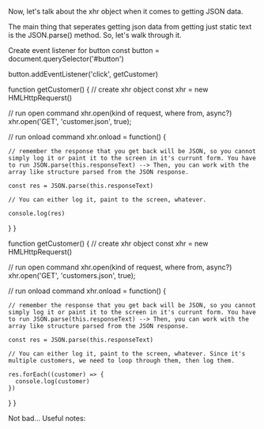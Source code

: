 Now, let's talk about the xhr object when it comes to getting JSON data.

The main thing that seperates getting json data from getting just static text is the JSON.parse() method. So, let's walk through it.

Create event listener for button
const button = document.querySelector('#button')

button.addEventListener('click', getCustomer)

function getCustomer() {
// create xhr object
const xhr = new HMLHttpRequerst()

// run open command xhr.open(kind of request, where from, async?)
xhr.open('GET', 'customer.json', true);

// run onload command
xhr.onload = function() {

    // remember the response that you get back will be JSON, so you cannot simply log it or paint it to the screen in it's currunt form. You have to run JSON.parse(this.responseText) --> Then, you can work with the array like structure parsed from the JSON response.

    const res = JSON.parse(this.responseText)

    // You can either log it, paint to the screen, whatever.

    console.log(res)

}
}

function getCustomer() {
// create xhr object
const xhr = new HMLHttpRequerst()

// run open command xhr.open(kind of request, where from, async?)
xhr.open('GET', 'customers.json', true);

// run onload command
xhr.onload = function() {

    // remember the response that you get back will be JSON, so you cannot simply log it or paint it to the screen in it's currunt form. You have to run JSON.parse(this.responseText) --> Then, you can work with the array like structure parsed from the JSON response.

    const res = JSON.parse(this.responseText)

    // You can either log it, paint to the screen, whatever. Since it's multiple customers, we need to loop through them, then log them.

    res.forEach((customer) => {
      console.log(customer)
    })

}
}

Not bad... Useful notes:
